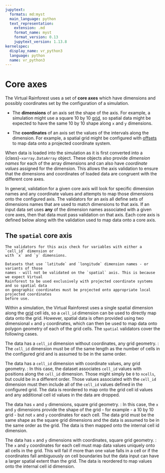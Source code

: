 ```yaml
---
jupytext:
  formats: md:myst
  main_language: python
  text_representation:
    extension: .md
    format_name: myst
    format_version: 0.13
    jupytext_version: 1.13.8
kernelspec:
  display_name: vr_python3
  language: python
  name: vr_python3
---
```


# Core axes

The Virtual Rainforest uses a set of **core axes** which have dimensions and possibly
coordinates set by the configuration of a simulation.

* The **dimensions** of an axis set the shape of the axis. For example, a simulation
  might use a square 10 by 10 [grid](./grid.md), so spatial data might be expected to
  have the same 10 by 10 shape along `x` and `y` dimensions.

* The **coordinates** of an axis set the values of the intervals along the dimension.
  For example, a spatial grid might be configured with [offsets](./grid.md#grid-origin)
  to map data onto a projected coordinate system.

When data is loaded into the simulation as it is first converted into a
{class}`~xarray.DataArray` object. These objects also provide _dimension names_ for each
of the array dimensions and can also have _coordinate values_ assigned for the
dimension. This allows the axis validation to ensure that the dimensions and coordinates
of loaded data are congruent with the different core axes.

In general, validation for a given core axis will look for specific dimension names and
any coordinate values and attempts to map those dimensions onto the configured axis. The
validators for an axis all define sets of dimensions names that are used to match
dimensions to that axis.  If an input data set uses **any** of the dimension names
associated with a given core axes, then that data must pass validation on that axis.
Each core axis is defined below along with the validation used to map data onto a core
axis.

## The `spatial` core axis

```{admonition} Array dimensions
The validators for this axis check for variables with either a `cell_id` dimension or 
with `x` and `y` dimensions. 

Datasets that use `latitude` and `longitude` dimension names - or variants of those 
names - will not be validated on the `spatial` axis. This is because we expect Virtual 
Rainforest to be used exclusively with projected coordinate systems and so spatial data 
on geographic coordinates must be projected onto appropriate local projected coordinates
before use.
```

Within a simulation, the Virtual Rainforest uses a single spatial dimension along the
[grid](grid.md) cell ids, so a `cell_id` dimension can be used to directly map data onto
the grid. However, spatial data is often provided using two dimensional `x` and `y`
coordinates, which can then be used to map data onto polygon geometry of each of the
grid cells. The `spatial` validators cover the following cases.

The data has a `cell_id` dimension without coordinates, any grid geometry.
: The `cell_id` dimension must be of the same length as the number of cells in the
  configured grid and is assumed to be in the same order.

The data has a `cell_id` dimension with coordinate values, any grid geometry.
: In this case, the dataset associates `cell_id` values with positions along the
`cell_id` dimension. Those might simply be `0` to `ncells`, but could be in a different
order. Those values associated with the `cell_id` dimension must then include all of the
`cell_id` values defined in the configured grid. The data is reordered to map onto the
grid cell id values and any additional cell id values in the data are dropped.

The data has `x` and `y` dimensions, square grid geometry.
: In this case, the `x` and `y` dimensions provide the shape of the grid - for example -
a 10 by 10 grid - but not `x` and `y` coordinates for each cell. The data grid must be
the same shape as the square grid dimensions and the data is assumed to be in the same
order as the grid. The data is then mapped onto the internal cell id dimension.

The data has `x` and `y` dimensions with coordinates, square grid geometry.
: The `x` and `y` coordinates for each cell must map data values uniquely onto all
cells in the grid. This will fail if more than one value falls in a cell or if the
coordinates fall ambiguously on cell boundaries but the data input can have a larger
spatial extent than the grid. The data is reordered to map values onto the internal cell
id dimension.
